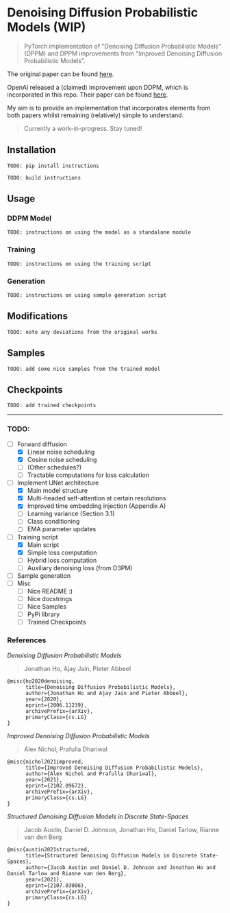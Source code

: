 # Denoising Diffusion Probabilistic Models (WIP)
> PyTorch implementation of "Denoising Diffusion Probabilistic Models" (DPPM)
> and DPPM improvements from "Improved Denoising Diffusion Probabilistic
> Models".

The original paper can be found [here](https://arxiv.org/abs/2006.11239).

OpenAI released a (claimed) improvement upon DDPM, which is incorporated in
this repo. Their paper can be found [here](https://arxiv.org/abs/2102.09672).

My aim is to provide an implementation that incorporates elements from both
papers whilst remaining (relatively) simple to understand.

> Currently a work-in-progress. Stay tuned!

## Installation
`TODO: pip install instructions`

`TODO: build instructions`

## Usage

### DDPM Model
`TODO: instructions on using the model as a standalone module`

### Training
`TODO: instructions on using the training script`

### Generation
`TODO: instructions on using sample generation script`

## Modifications
`TODO: note any deviations from the original works`

## Samples
`TODO: add some nice samples from the trained model`

## Checkpoints
`TODO: add trained checkpoints`

---

### TODO:
- [ ] Forward diffusion
    - [X] Linear noise scheduling
    - [X] Cosine noise scheduling
    - [ ] (Other schedules?)
    - [ ] Tractable computations for loss calculation
- [ ] Implement UNet architecture
    - [X] Main model structure
    - [X] Multi-headed self-attention at certain resolutions
    - [X] Improved time embedding injection (Appendix A)
    - [ ] Learning variance (Section 3.1)
    - [ ] Class conditioning
    - [ ] EMA parameter updates
- [ ] Training script
    - [X] Main script
    - [X] Simple loss computation
    - [ ] Hybrid loss computation
    - [ ] Auxiliary denoising loss (from D3PM)
- [ ] Sample generation
- [ ] Misc
    - [ ] Nice README :)
    - [ ] Nice docstrings
    - [ ] Nice Samples
    - [ ] PyPi library
    - [ ] Trained Checkpoints

### References

*Denoising Diffusion Probabilistic Models*
> Jonathan Ho, Ajay Jain, Pieter Abbeel

```
@misc{ho2020denoising,
      title={Denoising Diffusion Probabilistic Models}, 
      author={Jonathan Ho and Ajay Jain and Pieter Abbeel},
      year={2020},
      eprint={2006.11239},
      archivePrefix={arXiv},
      primaryClass={cs.LG}
}
```

*Improved Denoising Diffusion Probabilistic Models*
> Alex Nichol, Prafulla Dhariwal

```
@misc{nichol2021improved,
      title={Improved Denoising Diffusion Probabilistic Models}, 
      author={Alex Nichol and Prafulla Dhariwal},
      year={2021},
      eprint={2102.09672},
      archivePrefix={arXiv},
      primaryClass={cs.LG}
}
```

*Structured Denoising Diffusion Models in Discrete State-Spaces*
> Jacob Austin, Daniel D. Johnson, Jonathan Ho, Daniel Tarlow, Rianne van den Berg

```
@misc{austin2021structured,
      title={Structured Denoising Diffusion Models in Discrete State-Spaces}, 
      author={Jacob Austin and Daniel D. Johnson and Jonathan Ho and Daniel Tarlow and Rianne van den Berg},
      year={2021},
      eprint={2107.03006},
      archivePrefix={arXiv},
      primaryClass={cs.LG}
}
```
